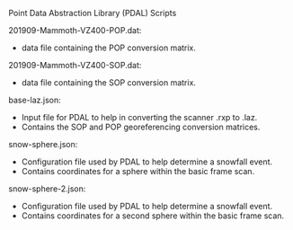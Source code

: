 Point Data Abstraction Library (PDAL) Scripts

201909-Mammoth-VZ400-POP.dat:
  - data file containing the POP conversion matrix.

201909-Mammoth-VZ400-SOP.dat:
  - data file containing the SOP conversion matrix.

base-laz.json:
  - Input file for PDAL to help in converting the scanner .rxp to .laz.
  - Contains the SOP and POP georeferencing conversion matrices.

snow-sphere.json:
  - Configuration file used by PDAL to help determine a snowfall event.
  - Contains coordinates for a sphere within the basic frame scan.

snow-sphere-2.json:
  - Configuration file used by PDAL to help determine a snowfall event.
  - Contains coordinates for a second sphere within the basic frame scan.
